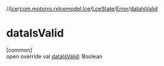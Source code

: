 //[lce](../../../../index.md)/[com.motorro.rxlcemodel.lce](../../index.md)/[LceState](../index.md)/[Error](index.md)/[dataIsValid](data-is-valid.md)

# dataIsValid

[common]\
open override val [dataIsValid](data-is-valid.md): Boolean
